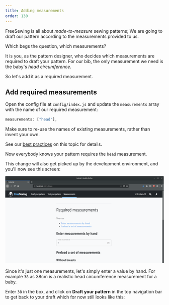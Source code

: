 ```yaml
---
title: Adding measurements
order: 130
---
```


FreeSewing is all about *made-to-measure* sewing patterns; 
We are going to draft our pattern according to the measurements provided to us.

Which begs the question, which measurements?

It is you, as the pattern designer, who decides which measurements are required to draft your pattern.
For our bib, the only measurement we need is the baby's *head circumference*.

So let's add it as a required measurement.

## Add required measurements

Open the config file at `config/index.js` and update the `measurements` array with the name of our required measurement:

```js
measurements: ["head"],
```

<Tip>

Make sure to re-use the names of existing measurements, rather than invent your own.

See our [best practices](/guides/best-practices/names#re-use-measurements) on this topic for details.

</Tip>

Now everybody knows your pattern requires the `head` measurement.

This change will also get picked up by the development environment, and you'll now see this screen:

![This screen tells you you are missing some required measurments](./required-measurements.png)

Since it's just one measurements, let's simply enter a value by hand. 
For example `38` as 38cm is a realistic head circumference measurement for a baby.

Enter `38` in the box, and click on **Draft your pattern** in the top navigation bar to get back to your draft
which for now still looks like this:

<Example pattern="tutorial" part="step1" caption="Nothing has changed, yet" />
